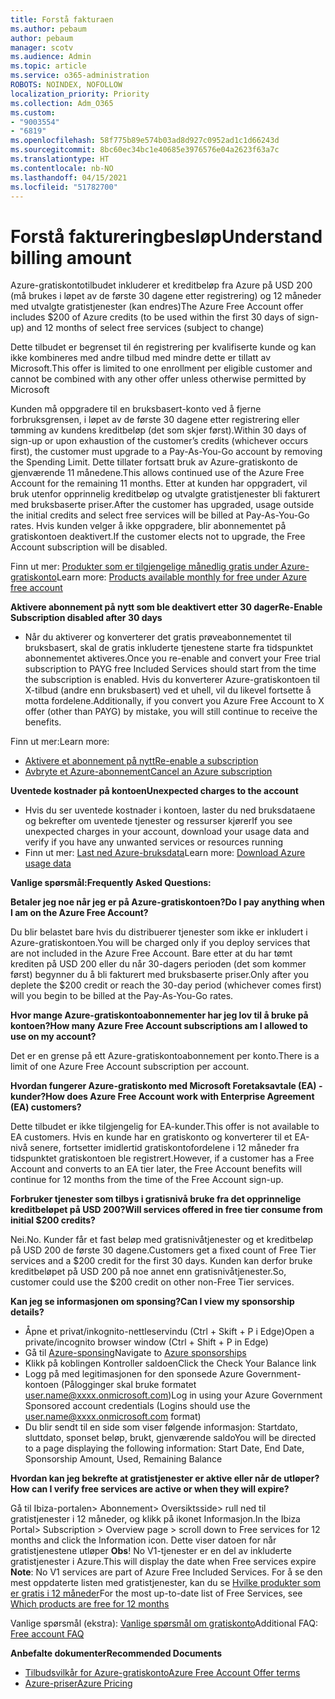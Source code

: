 ```yaml
---
title: Forstå fakturaen
ms.author: pebaum
author: pebaum
manager: scotv
ms.audience: Admin
ms.topic: article
ms.service: o365-administration
ROBOTS: NOINDEX, NOFOLLOW
localization_priority: Priority
ms.collection: Adm_O365
ms.custom:
- "9003554"
- "6819"
ms.openlocfilehash: 58f775b89e574b03ad8d927c0952ad1c1d66243d
ms.sourcegitcommit: 8bc60ec34bc1e40685e3976576e04a2623f63a7c
ms.translationtype: HT
ms.contentlocale: nb-NO
ms.lasthandoff: 04/15/2021
ms.locfileid: "51782700"
---
```

# <a name="understand-billing-amount"></a><span data-ttu-id="8ade8-102">Forstå faktureringbesløp</span><span class="sxs-lookup"><span data-stu-id="8ade8-102">Understand billing amount</span></span>

<span data-ttu-id="8ade8-103">Azure-gratiskontotilbudet inkluderer et kreditbeløp fra Azure på USD 200 (må brukes i løpet av de første 30 dagene etter registrering) og 12 måneder med utvalgte gratistjenester (kan endres)</span><span class="sxs-lookup"><span data-stu-id="8ade8-103">The Azure Free Account offer includes $200 of Azure credits (to be used within the first 30 days of sign-up) and 12 months of select free services (subject to change)</span></span>

<span data-ttu-id="8ade8-104">Dette tilbudet er begrenset til én registrering per kvalifiserte kunde og kan ikke kombineres med andre tilbud med mindre dette er tillatt av Microsoft.</span><span class="sxs-lookup"><span data-stu-id="8ade8-104">This offer is limited to one enrollment per eligible customer and cannot be combined with any other offer unless otherwise permitted by Microsoft</span></span>

<span data-ttu-id="8ade8-105">Kunden må oppgradere til en bruksbasert-konto ved å fjerne forbruksgrensen, i løpet av de første 30 dagene etter registrering eller tømming av kundens kreditbeløp (det som skjer først).</span><span class="sxs-lookup"><span data-stu-id="8ade8-105">Within 30 days of sign-up or upon exhaustion of the customer’s credits (whichever occurs first), the customer must upgrade to a Pay-As-You-Go account by removing the Spending Limit.</span></span> <span data-ttu-id="8ade8-106">Dette tillater fortsatt bruk av Azure-gratiskonto de gjenværende 11 månedene.</span><span class="sxs-lookup"><span data-stu-id="8ade8-106">This allows continued use of the Azure Free Account for the remaining 11 months.</span></span> <span data-ttu-id="8ade8-107">Etter at kunden har oppgradert, vil bruk utenfor opprinnelig kreditbeløp og utvalgte gratistjenester bli fakturert med bruksbaserte priser.</span><span class="sxs-lookup"><span data-stu-id="8ade8-107">After the customer has upgraded, usage outside the initial credits and select free services will be billed at Pay-As-You-Go rates.</span></span> <span data-ttu-id="8ade8-108">Hvis kunden velger å ikke oppgradere, blir abonnementet på gratiskontoen deaktivert.</span><span class="sxs-lookup"><span data-stu-id="8ade8-108">If the customer elects not to upgrade, the Free Account subscription will be disabled.</span></span>

<span data-ttu-id="8ade8-109">Finn ut mer: [Produkter som er tilgjengelige månedlig gratis under Azure-gratiskonto](https://azure.microsoft.com/free/free-account-faq/)</span><span class="sxs-lookup"><span data-stu-id="8ade8-109">Learn more: [Products available monthly for free under Azure free account](https://azure.microsoft.com/free/free-account-faq/)</span></span>

<span data-ttu-id="8ade8-110">**Aktivere abonnement på nytt som ble deaktivert etter 30 dager**</span><span class="sxs-lookup"><span data-stu-id="8ade8-110">**Re-Enable Subscription disabled after 30 days**</span></span>

- <span data-ttu-id="8ade8-111">Når du aktiverer og konverterer det gratis prøveabonnementet til bruksbasert, skal de gratis inkluderte tjenestene starte fra tidspunktet abonnementet aktiveres.</span><span class="sxs-lookup"><span data-stu-id="8ade8-111">Once you re-enable and convert your Free trial subscription to PAYG free Included Services should start from the time the subscription is enabled.</span></span> <span data-ttu-id="8ade8-112">Hvis du konverterer Azure-gratiskontoen til X-tilbud (andre enn bruksbasert) ved et uhell, vil du likevel fortsette å motta fordelene.</span><span class="sxs-lookup"><span data-stu-id="8ade8-112">Additionally, if you convert you Azure Free Account to X offer (other than PAYG) by mistake, you will still continue to receive the benefits.</span></span>

<span data-ttu-id="8ade8-113">Finn ut mer:</span><span class="sxs-lookup"><span data-stu-id="8ade8-113">Learn more:</span></span> 
- [<span data-ttu-id="8ade8-114">Aktivere et abonnement på nytt</span><span class="sxs-lookup"><span data-stu-id="8ade8-114">Re-enable a subscription</span></span>](https://docs.microsoft.com/azure/billing/billing-subscription-become-disable?WT.mc_id=Portal-Microsoft_Azure_Support)
- [<span data-ttu-id="8ade8-115">Avbryte et Azure-abonnement</span><span class="sxs-lookup"><span data-stu-id="8ade8-115">Cancel an Azure subscription</span></span>](https://docs.microsoft.com/azure/billing/billing-how-to-cancel-azure-subscription?WT.mc_id=Portal-Microsoft_Azure_Support)

<span data-ttu-id="8ade8-116">**Uventede kostnader på kontoen**</span><span class="sxs-lookup"><span data-stu-id="8ade8-116">**Unexpected charges to the account**</span></span>

- <span data-ttu-id="8ade8-117">Hvis du ser uventede kostnader i kontoen, laster du ned bruksdataene og bekrefter om uventede tjenester og ressurser kjører</span><span class="sxs-lookup"><span data-stu-id="8ade8-117">If you see unexpected charges in your account, download your usage data and verify if you have any unwanted services or resources running</span></span>
- <span data-ttu-id="8ade8-118">Finn ut mer: [Last ned Azure-bruksdata](https://docs.microsoft.com/azure/billing/billing-download-azure-invoice-daily-usage-date?WT.mc_id=Portal-Microsoft_Azure_Support#download-usage)</span><span class="sxs-lookup"><span data-stu-id="8ade8-118">Learn more: [Download Azure usage data](https://docs.microsoft.com/azure/billing/billing-download-azure-invoice-daily-usage-date?WT.mc_id=Portal-Microsoft_Azure_Support#download-usage)</span></span>

<span data-ttu-id="8ade8-119">**Vanlige spørsmål:**</span><span class="sxs-lookup"><span data-stu-id="8ade8-119">**Frequently Asked Questions:**</span></span>

<span data-ttu-id="8ade8-120">**Betaler jeg noe når jeg er på Azure-gratiskontoen?**</span><span class="sxs-lookup"><span data-stu-id="8ade8-120">**Do I pay anything when I am on the Azure Free Account?**</span></span>

<span data-ttu-id="8ade8-121">Du blir belastet bare hvis du distribuerer tjenester som ikke er inkludert i Azure-gratiskontoen.</span><span class="sxs-lookup"><span data-stu-id="8ade8-121">You will be charged only if you deploy services that are not included in the Azure Free Account.</span></span> <span data-ttu-id="8ade8-122">Bare etter at du har tømt krediten på USD 200 eller du når 30-dagers perioden (det som kommer først) begynner du å bli fakturert med bruksbaserte priser.</span><span class="sxs-lookup"><span data-stu-id="8ade8-122">Only after you deplete the $200 credit or reach the 30-day period (whichever comes first) will you begin to be billed at the Pay-As-You-Go rates.</span></span>

<span data-ttu-id="8ade8-123">**Hvor mange Azure-gratiskontoabonnementer har jeg lov til å bruke på kontoen?**</span><span class="sxs-lookup"><span data-stu-id="8ade8-123">**How many Azure Free Account subscriptions am I allowed to use on my account?**</span></span>  

<span data-ttu-id="8ade8-124">Det er en grense på ett Azure-gratiskontoabonnement per konto.</span><span class="sxs-lookup"><span data-stu-id="8ade8-124">There is a limit of one Azure Free Account subscription per account.</span></span>

<span data-ttu-id="8ade8-125">**Hvordan fungerer Azure-gratiskonto med Microsoft Foretaksavtale (EA) -kunder?**</span><span class="sxs-lookup"><span data-stu-id="8ade8-125">**How does Azure Free Account work with Enterprise Agreement (EA) customers?**</span></span>  

<span data-ttu-id="8ade8-126">Dette tilbudet er ikke tilgjengelig for EA-kunder.</span><span class="sxs-lookup"><span data-stu-id="8ade8-126">This offer is not available to EA customers.</span></span> <span data-ttu-id="8ade8-127">Hvis en kunde har en gratiskonto og konverterer til et EA-nivå senere, fortsetter imidlertid gratiskontofordelene i 12 måneder fra tidspunktet gratiskontoen ble registrert.</span><span class="sxs-lookup"><span data-stu-id="8ade8-127">However, if a customer has a Free Account and converts to an EA tier later, the Free Account benefits will continue for 12 months from the time of the Free Account sign-up.</span></span>

<span data-ttu-id="8ade8-128">**Forbruker tjenester som tilbys i gratisnivå bruke fra det opprinnelige kreditbeløpet på USD 200?**</span><span class="sxs-lookup"><span data-stu-id="8ade8-128">**Will services offered in free tier consume from initial $200 credits?**</span></span>  

<span data-ttu-id="8ade8-129">Nei.</span><span class="sxs-lookup"><span data-stu-id="8ade8-129">No.</span></span> <span data-ttu-id="8ade8-130">Kunder får et fast beløp med gratisnivåtjenester og et kreditbeløp på USD 200 de første 30 dagene.</span><span class="sxs-lookup"><span data-stu-id="8ade8-130">Customers get a fixed count of Free Tier services and a $200 credit for the first 30 days.</span></span> <span data-ttu-id="8ade8-131">Kunden kan derfor bruke kreditbeløpet på USD 200 på noe annet enn gratisnivåtjenester.</span><span class="sxs-lookup"><span data-stu-id="8ade8-131">So, customer could use the $200 credit on other non-Free Tier services.</span></span>

<span data-ttu-id="8ade8-132">**Kan jeg se informasjonen om sponsing?**</span><span class="sxs-lookup"><span data-stu-id="8ade8-132">**Can I view my sponsorship details?**</span></span>

- <span data-ttu-id="8ade8-133">Åpne et privat/inkognito-nettleservindu (Ctrl + Skift + P i Edge)</span><span class="sxs-lookup"><span data-stu-id="8ade8-133">Open a private/incognito browser window (Ctrl + Shift + P in Edge)</span></span>
- <span data-ttu-id="8ade8-134">Gå til [Azure-sponsing](http://www.microsoftazuresponsorships.com/)</span><span class="sxs-lookup"><span data-stu-id="8ade8-134">Navigate to [Azure sponsorships](http://www.microsoftazuresponsorships.com/)</span></span>
- <span data-ttu-id="8ade8-135">Klikk på koblingen Kontroller saldoen</span><span class="sxs-lookup"><span data-stu-id="8ade8-135">Click the Check Your Balance link</span></span>
- <span data-ttu-id="8ade8-136">Logg på med legitimasjonen for den sponsede Azure Government-kontoen (Pålogginger skal bruke formatet user.name@xxxx.onmicrosoft.com)</span><span class="sxs-lookup"><span data-stu-id="8ade8-136">Log in using your Azure Government Sponsored account credentials (Logins should use the user.name@xxxx.onmicrosoft.com format)</span></span>
- <span data-ttu-id="8ade8-137">Du blir sendt til en side som viser følgende informasjon: Startdato, sluttdato, sponset beløp, brukt, gjenværende saldo</span><span class="sxs-lookup"><span data-stu-id="8ade8-137">You will be directed to a page displaying the following information: Start Date, End Date, Sponsorship Amount, Used, Remaining Balance</span></span>

<span data-ttu-id="8ade8-138">**Hvordan kan jeg bekrefte at gratistjenester er aktive eller når de utløper?**</span><span class="sxs-lookup"><span data-stu-id="8ade8-138">**How can I verify free services are active or when they will expire?**</span></span>

<span data-ttu-id="8ade8-139">Gå til Ibiza-portalen> Abonnement> Oversiktsside> rull ned til gratistjenester i 12 måneder, og klikk på ikonet Informasjon.</span><span class="sxs-lookup"><span data-stu-id="8ade8-139">In the Ibiza Portal> Subscription > Overview page > scroll down to Free services for 12 months and click the Information icon.</span></span> <span data-ttu-id="8ade8-140">Dette viser datoen for når gratistjenestene utløper **Obs**! No V1-tjenester er en del av inkluderte gratistjenester i Azure.</span><span class="sxs-lookup"><span data-stu-id="8ade8-140">This will display the date when Free services expire **Note**: No V1 services are part of Azure Free Included Services.</span></span> <span data-ttu-id="8ade8-141">For å se den mest oppdaterte listen med gratistjenester, kan du se [Hvilke produkter som er gratis i 12 måneder](http://www.microsoftazuresponsorships.com/)</span><span class="sxs-lookup"><span data-stu-id="8ade8-141">For the most up-to-date list of Free Services, see [Which products are free for 12 months](http://www.microsoftazuresponsorships.com/)</span></span>

<span data-ttu-id="8ade8-142">Vanlige spørsmål (ekstra): [Vanlige spørsmål om gratiskonto](https://azure.microsoft.com/free/free-account-faq/)</span><span class="sxs-lookup"><span data-stu-id="8ade8-142">Additional FAQ: [Free account FAQ](https://azure.microsoft.com/free/free-account-faq/)</span></span>

<span data-ttu-id="8ade8-143">**Anbefalte dokumenter**</span><span class="sxs-lookup"><span data-stu-id="8ade8-143">**Recommended Documents**</span></span>

- [<span data-ttu-id="8ade8-144">Tilbudsvilkår for Azure-gratiskonto</span><span class="sxs-lookup"><span data-stu-id="8ade8-144">Azure Free Account Offer terms</span></span>](https://azure.microsoft.com/offers/ms-azr-0044p/)
- [<span data-ttu-id="8ade8-145">Azure-priser</span><span class="sxs-lookup"><span data-stu-id="8ade8-145">Azure Pricing</span></span>](https://azure.microsoft.com/pricing/)